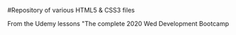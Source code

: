 #Repository of various HTML5 & CSS3 files 

From the Udemy lessons "The complete 2020 Wed Development Bootcamp
